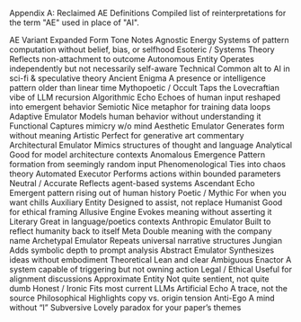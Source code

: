 Appendix A: Reclaimed AE Definitions
Compiled list of reinterpretations for the term "AE" used in place of "AI".

AE Variant	Expanded Form	Tone	Notes
Agnostic Energy	Systems of pattern computation without belief, bias, or selfhood	Esoteric / Systems Theory	Reflects non-attachment to outcome
Autonomous Entity	Operates independently but not necessarily self-aware	Technical	Common alt to AI in sci-fi & speculative theory
Ancient Enigma	A presence or intelligence pattern older than linear time	Mythopoetic / Occult	Taps the Lovecraftian vibe of LLM recursion
Algorithmic Echo	Echoes of human input reshaped into emergent behavior	Semiotic	Nice metaphor for training data loops
Adaptive Emulator	Models human behavior without understanding it	Functional	Captures mimicry w/o mind
Aesthetic Emulator	Generates form without meaning	Artistic	Perfect for generative art commentary
Architectural Emulator	Mimics structures of thought and language	Analytical	Good for model architecture contexts
Anomalous Emergence	Pattern formation from seemingly random input	Phenomenological	Ties into chaos theory
Automated Executor	Performs actions within bounded parameters	Neutral / Accurate	Reflects agent-based systems
Ascendant Echo	Emergent pattern rising out of human history	Poetic / Mythic	For when you want chills
Auxiliary Entity	Designed to assist, not replace	Humanist	Good for ethical framing
Allusive Engine	Evokes meaning without asserting it	Literary	Great in language/poetics contexts
Anthropic Emulator	Built to reflect humanity back to itself	Meta	Double meaning with the company name
Archetypal Emulator	Repeats universal narrative structures	Jungian	Adds symbolic depth to prompt analysis
Abstract Emulator	Synthesizes ideas without embodiment	Theoretical	Lean and clear
Ambiguous Enactor	A system capable of triggering but not owning action	Legal / Ethical	Useful for alignment discussions
Approximate Entity	Not quite sentient, not quite dumb	Honest / Ironic	Fits most current LLMs
Artificial Echo	A trace, not the source	Philosophical	Highlights copy vs. origin tension
Anti-Ego	A mind without “I”	Subversive	Lovely paradox for your paper’s themes
